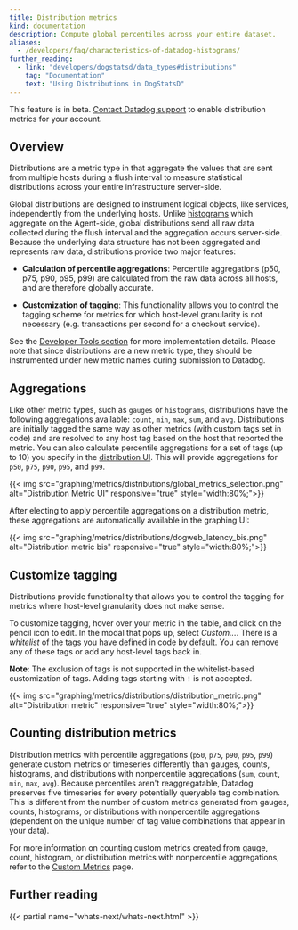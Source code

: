 ```yaml
---
title: Distribution metrics
kind: documentation
description: Compute global percentiles across your entire dataset.
aliases:
  - /developers/faq/characteristics-of-datadog-histograms/
further_reading:
  - link: "developers/dogstatsd/data_types#distributions"
    tag: "Documentation"
    text: "Using Distributions in DogStatsD"
---
```

<div class="alert alert-warning">	
This feature is in beta. <a href="https://docs.datadoghq.com/help/">Contact Datadog support</a> to enable distribution metrics for your account.	
</div>

## Overview

Distributions are a metric type in that aggregate the values that are sent from multiple hosts during a flush interval to measure statistical distributions across your entire infrastructure server-side.

Global distributions are designed to instrument logical objects, like services, independently from the underlying hosts. Unlike [histograms][1] which aggregate on the Agent-side, global distributions send all raw data collected during the flush interval and the aggregation occurs server-side. Because the underlying data structure has not been aggregated and represents raw data, distributions provide two major features:

* **Calculation of percentile aggregations**: Percentile aggregations (p50, p75, p90, p95, p99) are calculated from the raw data across all hosts, and are therefore globally accurate.

* **Customization of tagging**: This functionality allows you to control the tagging scheme for metrics for which host-level granularity is not necessary (e.g. transactions per second for a checkout service).

See the [Developer Tools section][2] for more implementation details. Please note that since distributions are a new metric type, they should be instrumented under new metric names during submission to Datadog.

## Aggregations

Like other metric types, such as `gauges` or `histograms`, distributions have the following aggregations available: `count`, `min`, `max`, `sum`, and `avg`. Distributions are initially tagged the same way as other metrics (with custom tags set in code) and are resolved to any host tag based on the host that reported the metric. You can also calculate percentile aggregations for a set of tags (up to 10) you specify in the [distribution UI][3]. This will provide aggregations for `p50`, `p75`, `p90`, `p95`, and `p99`.

{{< img src="graphing/metrics/distributions/global_metrics_selection.png" alt="Distribution Metric UI" responsive="true" style="width:80%;">}}

After electing to apply percentile aggregations on a distribution metric, these aggregations are automatically available in the graphing UI:

{{< img src="graphing/metrics/distributions/dogweb_latency_bis.png" alt="Distribution metric bis" responsive="true" style="width:80%;">}}

## Customize tagging

Distributions provide functionality that allows you to control the tagging for metrics where host-level granularity does not make sense. 

To customize tagging, hover over your metric in the table, and click on the pencil icon to edit. In the modal that pops up, select *Custom...*. There is a _whitelist_ of the tags you have defined in code by default. You can remove any of these tags or add any host-level tags back in. 

**Note**: The exclusion of tags is not supported in the whitelist-based customization of tags. Adding tags starting with `!` is not accepted.

{{< img src="graphing/metrics/distributions/distribution_metric.png" alt="Distribution metric" responsive="true" style="width:80%;">}}

## Counting distribution metrics
Distribution metrics with percentile aggregations (`p50`, `p75`, `p90`, `p95`, `p99`) generate custom metrics or timeseries differently than gauges, counts, histograms, and distributions with nonpercentile aggregations (`sum`, `count`, `min`, `max`, `avg`). Because percentiles aren't reaggregatable, Datadog preserves five timeseries for every potentially queryable tag combination. This is different from the number of custom metrics generated from gauges, counts, histograms, or distributions with nonpercentile aggregations (dependent on the unique number of tag value combinations that appear in your data).

For more information on counting custom metrics created from gauge, count, histogram, or distribution metrics with nonpercentile aggregations, refer to the [Custom Metrics][4] page.

## Further reading

{{< partial name="whats-next/whats-next.html" >}}

[1]: /developers/metrics/histograms
[2]: /developers/metrics/distributions
[3]: https://app.datadoghq.com/metric/distribution_metrics
[4]: https://docs.datadoghq.com/developers/metrics/custom_metrics/

